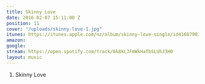 ```yaml
---
title: Skinny Love
date: 2016-02-07 15:11:00 Z
position: 11
cover: "/uploads/skinny-love-1.jpg"
itunes: https://itunes.apple.com/nz/album/skinny-love-single/id416879036
amazon: 
google: 
stream: https://open.spotify.com/track/6k8kLJFmWkHaTbSLUhJ3H0
layout: music
---
```


1. Skinny Love
